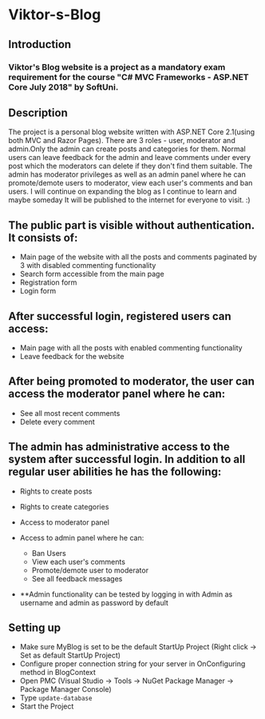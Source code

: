 # Viktor-s-Blog
## Introduction
### Viktor's Blog website is a project as a mandatory exam requirement for the course "C# MVC Frameworks - ASP.NET Core July 2018" by SoftUni.
## Description
The project is a personal blog website written with ASP.NET Core 2.1(using both MVC and Razor Pages). There are 3 roles - user, moderator and admin.Only the admin can create posts and categories for them. Normal users can leave feedback for the admin and leave comments under every post which the moderators can delete if they don't find them suitable. The admin has moderator privileges as well as an admin panel where he can promote/demote users to moderator, view each user's comments and ban users.
I will continue on expanding the blog as I continue to learn and maybe someday It will be published to the internet for everyone to visit. :)

## The public part is visible without authentication. It consists of:
* Main page of the website with all the posts and comments paginated by 3 with disabled commenting functionality
* Search form accessible from the main page
* Registration form
* Login form

## After successful login, registered users can access:
* Main page with all the posts with enabled commenting functionality
* Leave feedback for the website

## After being promoted to moderator, the user can access the moderator panel where he can:
* See all most recent comments
* Delete every comment

## The admin has administrative access to the system after successful login. In addition to all regular user abilities he has the following:
* Rights to create posts
* Rights to create categories
* Access to moderator panel
* Access to admin panel where he can:
  * Ban Users
  * View each user's comments
  * Promote/demote user to moderator
  * See all feedback messages

* **Admin functionality can be tested by logging in with Admin as username and admin as password by default

## Setting up
* Make sure MyBlog is set to be the default StartUp Project (Right click -> Set as default StartUp Project)
* Configure proper connection string for your server in OnConfiguring method in BlogContext
* Open PMC (Visual Studio -> Tools -> NuGet Package Manager -> Package Manager Console)
* Type `update-database`
* Start the Project


